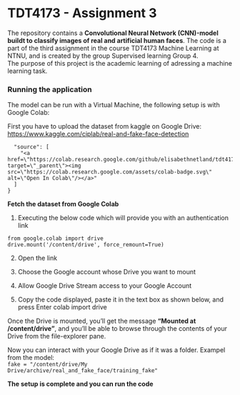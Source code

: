 # TDT4173 - Assignment 3
The repository contains a **Convolutional Neural Network (CNN)-model buildt to classify images of real and artificial human faces**. The code is a part of the third assignment in the course TDT4173 Machine Learning at NTNU, and is created by the group Supervised learning Group 4.
\
The purpose of this project is the academic learning of adressing a machine learning task.

### Running the application 
The model can be run with a Virtual Machine, the following setup is with Google Colab: 

First you have to upload the dataset from kaggle on Google Drive:
https://www.kaggle.com/ciplab/real-and-fake-face-detection

      "source": [
        "<a href=\"https://colab.research.google.com/github/elisabethnetland/tdt4173/blob/main/project.ipynb\" target=\"_parent\"><img src=\"https://colab.research.google.com/assets/colab-badge.svg\" alt=\"Open In Colab\"/></a>"
      ]
    }

**Fetch the dataset from Google Colab**

1. Executing the below code which will provide you with an authentication link

```
from google.colab import drive
drive.mount('/content/drive', force_remount=True)
```

2. Open the link

3. Choose the Google account whose Drive you want to mount

4. Allow Google Drive Stream access to your Google Account

5. Copy the code displayed, paste it in the text box as shown below, and press Enter colab import drive

Once the Drive is mounted, you’ll get the message **“Mounted at /content/drive”**, and you’ll be able to browse through the contents of your Drive from the file-explorer pane. 

Now you can interact with your Google Drive as if it was a folder.
Exampel from the model:
\
`fake = "/content/drive/My Drive/archive/real_and_fake_face/training_fake"`

**The setup is complete and you can run the code**
